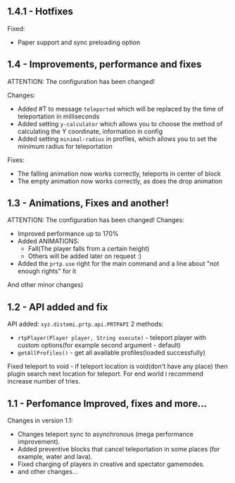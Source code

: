 
## 1.4.1 - Hotfixes

Fixed:
- Paper support and sync preloading option

## 1.4 - Improvements, performance and fixes

ATTENTION: The configuration has been changed!

Changes:
- Added #T to message `teleported` which will be replaced by the time of teleportation in milliseconds
- Added setting `y-calculator` which allows you to choose the method of calculating the Y coordinate, information in config
- Added setting `minimal-radius` in profiles, which allows you to set the minimum radius for teleportation

Fixes:
- The falling animation now works correctly, teleports in center of block
- The empty animation now works correctly, as does the drop animation

## 1.3 - Animations, Fixes and another!

ATTENTION: The configuration has been changed!
Changes:
- Improved performance up to 170%
- Added ANIMATIONS:
  - Fall(The player falls from a certain height)
  - Others will be added later on request :)
- Added the `prtp.use` right for the main command and a line about "not enough rights" for it

And other minor changes)

## 1.2 - API added and fix

API added:
`xyz.distemi.prtp.api.PRTPAPI` 2 methods:
- `rtpPlayer(Player player, String execute)` - teleport player with custom options(for example second argument - default)
- `getAllProfiles()` - get all available profiles(loaded successfully)

Fixed teleport to void - if teleport location is void(don't have any place) then plugin search next location for teleport. For end world i recommend increase number of tries.

## 1.1 - Perfomance Improved, fixes and more... 

Changes in version 1.1:
- Changes teleport sync to asynchronous (mega performance improvement).
- Added preventive blocks that cancel teleportation in some places (for example, water and lava).
- Fixed charging of players in creative and spectator gamemodes.
- and other changes...